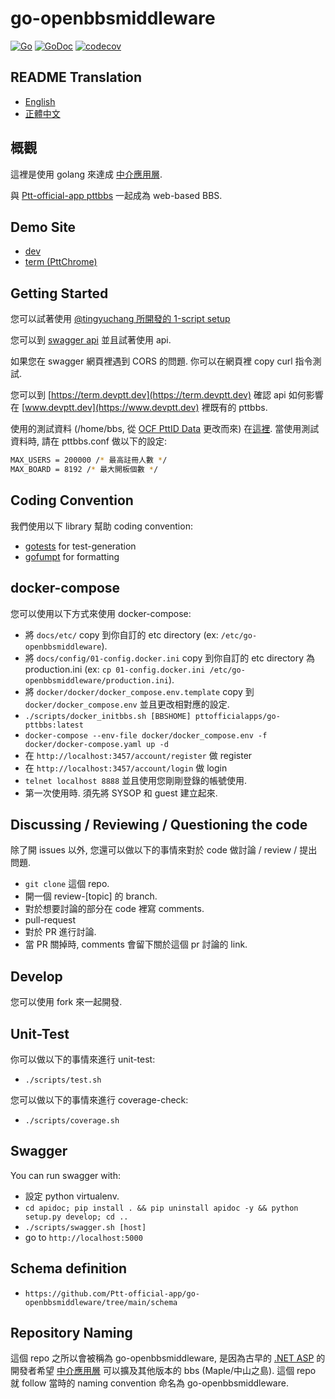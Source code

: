 # go-openbbsmiddleware

[![Go](https://github.com/Ptt-official-app/go-openbbsmiddleware/actions/workflows/go.yml/badge.svg)](https://github.com/Ptt-official-app/go-openbbsmiddleware/actions/workflows/go.yml)
[![GoDoc](https://pkg.go.dev/badge/github.com/Ptt-official-app/go-openbbsmiddleware?status.svg)](https://pkg.go.dev/github.com/Ptt-official-app/go-openbbsmiddleware?tab=doc)
[![codecov](https://codecov.io/gh/Ptt-official-app/go-openbbsmiddleware/branch/main/graph/badge.svg)](https://codecov.io/gh/Ptt-official-app/go-openbbsmiddleware)

## README Translation

* [English](https://github.com/Ptt-official-app/go-openbbsmiddleware/blob/main/README.en.md)
* [正體中文](https://github.com/Ptt-official-app/go-openbbsmiddleware/blob/main/README.zh-TW.md)

## 概觀

這裡是使用 golang 來達成 [中介應用層](https://hackmd.io/@twbbs/Root#%E6%9E%B6%E6%A7%8B%E5%9C%96).

與 [Ptt-official-app pttbbs](https://github.com/ptt-official-app/go-pttbbs) 一起成為 web-based BBS.

## Demo Site

* [dev](https://www.devptt.dev)
* [term (PttChrome)](https://term.devptt.dev)

## Getting Started

您可以試著使用 [@tingyuchang 所開發的 1-script setup](https://github.com/tingyuchang/demo-bbs-docker)

您可以到 [swagger api](https://doc.devptt.dev) 並且試著使用 api.

如果您在 swagger 網頁裡遇到 CORS 的問題. 你可以在網頁裡 copy
curl 指令測試.

您可以到 [https://term.devptt.dev](https://term.devptt.dev) 確認 api 如何影響在 [www.devptt.dev](https://www.devptt.dev) 裡既有的 pttbbs.

使用的測試資料 (/home/bbs, 從 [OCF PttID Data](https://ocf.tw/p/pttid/) 更改而來) 在[這裡](https://drive.google.com/file/d/1lHuqOYpPDmKayYAaf3UIiLRV1wCjF6bc/view?usp=sharing).
當使用測試資料時, 請在 pttbbs.conf 做以下的設定:

```sh
MAX_USERS = 200000 /* 最高註冊人數 */
MAX_BOARD = 8192 /* 最大開板個數 */
```

## Coding Convention

我們使用以下 library 幫助 coding convention:

* [gotests](https://github.com/cweill/gotests) for test-generation
* [gofumpt](https://github.com/mvdan/gofumpt) for formatting

## docker-compose

您可以使用以下方式來使用 docker-compose:

* 將 `docs/etc/` copy 到你自訂的 etc directory (ex: `/etc/go-openbbsmiddleware`).
* 將 `docs/config/01-config.docker.ini` copy 到你自訂的 etc directory 為 production.ini (ex: `cp 01-config.docker.ini /etc/go-openbbsmiddleware/production.ini`).
* 將 `docker/docker/docker_compose.env.template` copy 到 `docker/docker_compose.env` 並且更改相對應的設定.
* `./scripts/docker_initbbs.sh [BBSHOME] pttofficialapps/go-pttbbs:latest`
* `docker-compose --env-file docker/docker_compose.env -f docker/docker-compose.yaml up -d`
* 在 `http://localhost:3457/account/register` 做 register
* 在 `http://localhost:3457/account/login` 做 login
* `telnet localhost 8888` 並且使用您剛剛登錄的帳號使用.
* 第一次使用時. 須先將 SYSOP 和 guest 建立起來.

## Discussing / Reviewing / Questioning the code

除了開 issues 以外, 您還可以做以下的事情來對於 code 做討論 / review / 提出問題.

* `git clone` 這個 repo.
* 開一個 review-[topic] 的 branch.
* 對於想要討論的部分在 code 裡寫 comments.
* pull-request
* 對於 PR 進行討論.
* 當 PR 關掉時, comments 會留下關於這個 pr 討論的 link.

## Develop

您可以使用 fork 來一起開發.

## Unit-Test

你可以做以下的事情來進行 unit-test:

* `./scripts/test.sh`

您可以做以下的事情來進行 coverage-check:

* `./scripts/coverage.sh`

## Swagger

You can run swagger with:

* 設定 python virtualenv.
* `cd apidoc; pip install . && pip uninstall apidoc -y && python setup.py develop; cd ..`
* `./scripts/swagger.sh [host]`
* go to `http://localhost:5000`

## Schema definition

* `https://github.com/Ptt-official-app/go-openbbsmiddleware/tree/main/schema`

## Repository Naming

這個 repo 之所以會被稱為 go-openbbsmiddleware, 是因為古早的 [.NET ASP](https://github.com/Ptt-official-app/AspCoreOpenBBSMiddleware) 的開發者希望 [中介應用層](https://hackmd.io/@twbbs/Root#%E6%9E%B6%E6%A7%8B%E5%9C%96) 可以擴及其他版本的 bbs (Maple/中山之島). 這個 repo 就 follow 當時的 naming convention 命名為 go-openbbsmiddleware.
